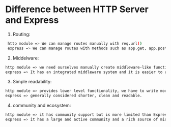  # Difference between HTTP Server and Express

 1. Routing:
```bash
 http module => We can manage routes manually with req.url()
 express => We can manage routes with methods such as app.get, app.post etc.
```

2. Middelware:
```bash
http module => we need ourselves manually create middleware-like functionality.
express => It has an integrated middleware system and it is easier to add events such as logging, authentication etc. in the application.
```

3. Simple readability:
```bash
http module => provides lower level functionality, we have to write more code for a task  equivalent to Express.
express => generally considered shorter, clean and readable.
```

4. community and ecosystem:
```bash
http module => it has community support but is more limited than Express
express => it has a large and active community and a rich source of middleware extensions.
```